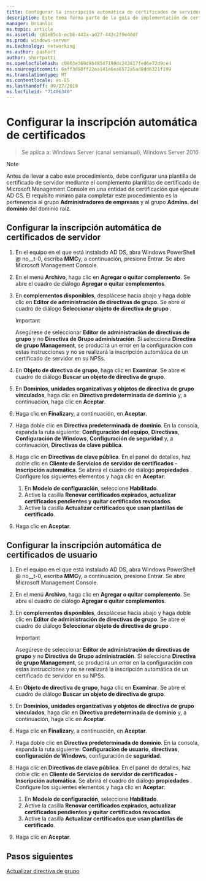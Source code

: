 ```yaml
---
title: Configurar la inscripción automática de certificados de servidor
description: Este tema forma parte de la guía de implementación de certificados de servidor para las implementaciones cableadas e inalámbricas de 802.1 X
manager: brianlic
ms.topic: article
ms.assetid: c81e85cb-ecb8-442a-ad27-442c2f9e40df
ms.prod: windows-server
ms.technology: networking
ms.author: pashort
author: shortpatti
ms.openlocfilehash: c0803e369d9b48547190dc242617fed6e72d9ce4
ms.sourcegitcommit: 6aff3d88ff22ea141a6ea6572a5ad8dd6321f199
ms.translationtype: MT
ms.contentlocale: es-ES
ms.lasthandoff: 09/27/2019
ms.locfileid: "71406340"
---
```

# <a name="configure-certificate-auto-enrollment"></a>Configurar la inscripción automática de certificados

>Se aplica a: Windows Server (canal semianual), Windows Server 2016

> [!NOTE]
> Antes de llevar a cabo este procedimiento, debe configurar una plantilla de certificado de servidor mediante el complemento plantillas de certificado de Microsoft Management Console en una entidad de certificación que ejecute AD CS.
El requisito mínimo para completar este procedimiento es la pertenencia al grupo **Administradores de empresas** y al grupo **Admins. del dominio** del dominio raíz.

## <a name="configure-server-certificate-auto-enrollment"></a>Configurar la inscripción automática de certificados de servidor

1. En el equipo en el que está instalado AD DS, abra Windows PowerShell @ no__t-0, escriba **MMC**y, a continuación, presione Entrar. Se abre Microsoft Management Console.
2. En el menú **Archivo**, haga clic en **Agregar o quitar complemento**. Se abre el cuadro de diálogo **Agregar o quitar complementos**.
3. En **complementos disponibles**, desplácese hacia abajo y haga doble clic en **Editor de administración de directivas de grupo**. Se abre el cuadro de diálogo **Seleccionar objeto de directiva de grupo** .

     > [!IMPORTANT]
     > Asegúrese de seleccionar **Editor de administración de directivas de grupo** y no **Directiva de Grupo administración**. Si selecciona **Directiva de grupo Management**, se producirá un error en la configuración con estas instrucciones y no se realizará la inscripción automática de un certificado de servidor en su NPSs.

4. En **Objeto de directiva de grupo**, haga clic en **Examinar**. Se abre el cuadro de diálogo **Buscar un objeto de directiva de grupo**.
5. En **Dominios, unidades organizativas y objetos de directiva de grupo vinculados**, haga clic en **Directiva predeterminada de dominio** y, a continuación, haga clic en **Aceptar**.
6. Haga clic en **Finalizar**y, a continuación, en **Aceptar**.
7. Haga doble clic en **Directiva predeterminada de dominio**. En la consola, expanda la ruta siguiente: **Configuración del equipo**, **Directivas**, **Configuración de Windows**, **Configuración de seguridad** y, a continuación, **Directivas de clave pública**.
8. Haga clic en **Directivas de clave pública**. En el panel de detalles, haz doble clic en **Cliente de Servicios de servidor de certificados - Inscripción automática**. Se abrirá el cuadro de diálogo **propiedades** . Configure los siguientes elementos y haga clic en **Aceptar**:

     1. En **Modelo de configuración**, seleccione **Habilitado**.
     2. Active la casilla **Renovar certificados expirados, actualizar certificados pendientes y quitar certificados revocados**.
     3. Active la casilla **Actualizar certificados que usan plantillas de certificado**.

9. Haga clic en **Aceptar**.

## <a name="configure-user-certificate-auto-enrollment"></a>Configurar la inscripción automática de certificados de usuario

1. En el equipo en el que está instalado AD DS, abra Windows PowerShell @ no__t-0, escriba **MMC**y, a continuación, presione Entrar. Se abre Microsoft Management Console.
2. En el menú **Archivo**, haga clic en **Agregar o quitar complemento**. Se abre el cuadro de diálogo **Agregar o quitar complementos**.
3. En **complementos disponibles**, desplácese hacia abajo y haga doble clic en **Editor de administración de directivas de grupo**. Se abre el cuadro de diálogo **Seleccionar objeto de directiva de grupo** .

     > [!IMPORTANT]
     > Asegúrese de seleccionar **Editor de administración de directivas de grupo** y no **Directiva de Grupo administración**. Si selecciona **Directiva de grupo Management**, se producirá un error en la configuración con estas instrucciones y no se realizará la inscripción automática de un certificado de servidor en su NPSs.

4. En **Objeto de directiva de grupo**, haga clic en **Examinar**. Se abre el cuadro de diálogo **Buscar un objeto de directiva de grupo**.
5. En **Dominios, unidades organizativas y objetos de directiva de grupo vinculados**, haga clic en **Directiva predeterminada de dominio** y, a continuación, haga clic en **Aceptar**.
6. Haga clic en **Finalizar**y, a continuación, en **Aceptar**.
7. Haga doble clic en **Directiva predeterminada de dominio**. En la consola, expanda la ruta siguiente: **Configuración de usuario**, **directivas**, **configuración de Windows**, configuración de **seguridad**.
8. Haga clic en **Directivas de clave pública**. En el panel de detalles, haz doble clic en **Cliente de Servicios de servidor de certificados - Inscripción automática**. Se abrirá el cuadro de diálogo **propiedades** . Configure los siguientes elementos y haga clic en **Aceptar**:

     1. En **Modelo de configuración**, seleccione **Habilitado**.
     2. Active la casilla **Renovar certificados expirados, actualizar certificados pendientes y quitar certificados revocados**.
     3. Active la casilla **Actualizar certificados que usan plantillas de certificado**.

9. Haga clic en **Aceptar**.

## <a name="next-steps"></a>Pasos siguientes

[Actualizar directiva de grupo](refresh-group-policy.md)
